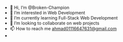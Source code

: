- 👋 Hi, I’m @Broken-Champion
- 👀 I’m interested in Web Development
- 🌱 I’m currently learning Full-Stack Web Development
- 💞️ I’m looking to collaborate on web projects
- 📫 How to reach me ahmad01116647631@gmail.com
- 

<!---
Broken-Champion/Broken-Champion is a ✨ special ✨ repository because its `README.md` (this file) appears on your GitHub profile.
You can click the Preview link to take a look at your changes.
--->
